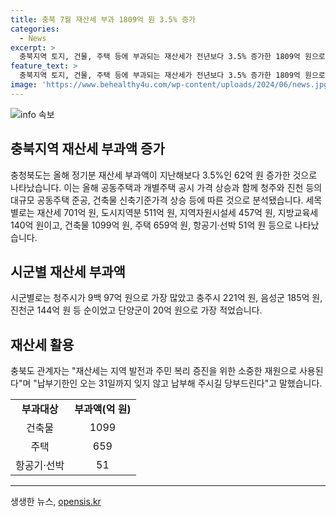 ```yaml
---
title: 충북 7월 재산세 부과 1809억 원 3.5% 증가
categories:
  - News
excerpt: >
  충북지역 토지, 건물, 주택 등에 부과되는 재산세가 전년보다 3.5% 증가한 1809억 원으로 확인됐다. 공동주택 및 개별주택 가격 상승, 대규모 공동주택 준공, 건축물 신축기준가격 상승이 주된 이유로 분석됐으며, 청주시가 최대 부과액을 기록했다. 충청북도 관계자는 재산세가 지역 발전과 주민 복리에 기여하는 소중한 자금이라며, 31일까지 세금을 납부해 달라고 당부했다.
feature_text: >
  충북지역 토지, 건물, 주택 등에 부과되는 재산세가 전년보다 3.5% 증가한 1809억 원으로 확인됐다. 공동주택 및 개별주택 가격 상승, 대규모 공동주택 준공, 건축물 신축기준가격 상승이 주된 이유로 분석됐으며, 청주시가 최대 부과액을 기록했다. 충청북도 관계자는 재산세가 지역 발전과 주민 복리에 기여하는 소중한 자금이라며, 31일까지 세금을 납부해 달라고 당부했다.
image: 'https://www.behealthy4u.com/wp-content/uploads/2024/06/news.jpg'
---
```


<p><img src="https://www.behealthy4u.com/wp-content/uploads/2024/06/news.jpg" alt="info 속보" /></p>

<h2 data-ke-size="size26">충북지역 재산세 부과액 증가</h2>

<p data-ke-size="size16">충청북도는 올해 정기분 재산세 부과액이 지난해보다 3.5%인 62억 원 증가한 것으로 나타났습니다. 이는 올해 공동주택과 개별주택 공시 가격 상승과 함께 청주와 진천 등의 대규모 공동주택 준공, 건축물 신축기준가격 상승 등에 따른 것으로 분석됐습니다. 세목별로는 재산세 701억 원, 도시지역분 511억 원, 지역자원시설세 457억 원, 지방교육세 140억 원이고, 건축물 1099억 원, 주택 659억 원, 항공기·선박 51억 원 등으로 나타났습니다.</p>

<h2 data-ke-size="size26">시군별 재산세 부과액</h2>

<p data-ke-size="size16">시군별로는 청주시가 9백 97억 원으로 가장 많았고 충주시 221억 원, 음성군 185억 원, 진천군 144억 원 등 순이었고 단양군이 20억 원으로 가장 적었습니다.</p>

<h2 data-ke-size="size26">재산세 활용</h2>

<p data-ke-size="size16">충북도 관계자는 "재산세는 지역 발전과 주민 복리 증진을 위한 소중한 재원으로 사용된다"며 "납부기한인 오는 31일까지 잊지 않고 납부해 주시길 당부드린다"고 말했습니다.</p>

<table>
    <tbody>
        <tr>
            <td style="text-align: center; height: 17px;"><b>부과대상</b></td>
            <td style="text-align: center; height: 17px;"><b>부과액(억 원)</b></td>
        </tr>
        <tr>
            <td style="text-align: center; height: 17px;">건축물</td>
            <td style="text-align: center; height: 17px;">1099</td>
        </tr>
        <tr>
            <td style="text-align: center; height: 17px;">주택</td>
            <td style="text-align: center; height: 17px;">659</td>
        </tr>
        <tr>
            <td style="text-align: center; height: 17px;">항공기·선박</td>
            <td style="text-align: center; height: 17px;">51</td>
        </tr>
    </tbody>
</table>

<p><hr></p>
생생한 뉴스, <a href="https://opensis.kr" rel="dofollow">opensis.kr</a>


